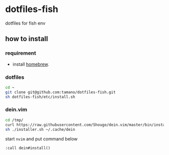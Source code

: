 # dotfiles-fish
dotfiles for fish env

## how to install

### requirement
- install [homebrew](https://brew.sh/index).

### dotfiles
```sh
cd ~
git clone git@github.com:tamano/dotfiles-fish.git
sh dotfiles-fish/etc/install.sh
```

### dein.vim

```sh
cd /tmp/
curl https://raw.githubusercontent.com/Shougo/dein.vim/master/bin/installer.sh > installer.sh
sh ./installer.sh ~/.cache/dein
```

start `nvim` and put command below

```vim
:call dein#install()
```

